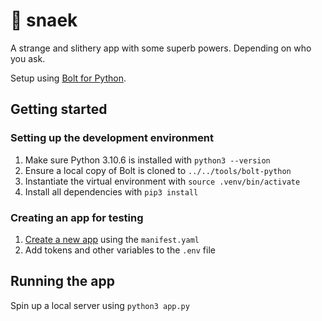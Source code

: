 # 🐍 snaek

A strange and slithery app with some superb powers. Depending on who you ask.

Setup using [Bolt for Python][Bolt].

## Getting started

### Setting up the development environment

1. Make sure Python 3.10.6 is installed with `python3 --version`
2. Ensure a local copy of Bolt is cloned to `../../tools/bolt-python`
3. Instantiate the virtual environment with `source .venv/bin/activate`
4. Install all dependencies with `pip3 install`

### Creating an app for testing

1. [Create a new app][apps] using the `manifest.yaml`
2. Add tokens and other variables to the `.env` file

## Running the app

Spin up a local server using `python3 app.py`

<!-- a collection of links -->
[Bolt]: https://github.com/slackapi/bolt-python
[apps]: https://api.slack.com/apps
